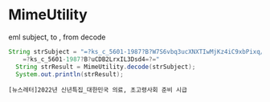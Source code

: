 # MimeUtility
eml subject, to , from decode
```java
String strSubject = "=?ks_c_5601-1987?B?W7S6vbq3ucXNXTIwMjKz4iC9xbPixq/B/V+068fRuc6xuSDAx7fhLCDDyrDtt8m758g=?=
	=?ks_c_5601-1987?B?uCDB2LrxIL3Dsd4=?="
  String strResult = MimeUtility.decode(strSubject);
  System.out.println(strResult);
``` 
```
[뉴스레터]2022년 신년특집_대한민국 의료, 초고령사회 준비 시급
``` 
